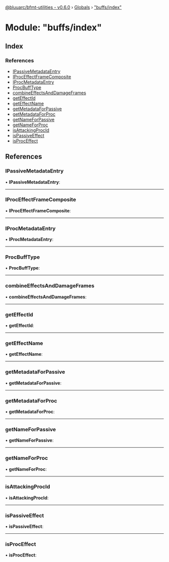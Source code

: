 [@bluuarc/bfmt-utilities - v0.6.0](../README.md) › [Globals](../globals.md) › ["buffs/index"](_buffs_index_.md)

# Module: "buffs/index"

## Index

### References

* [IPassiveMetadataEntry](_buffs_index_.md#ipassivemetadataentry)
* [IProcEffectFrameComposite](_buffs_index_.md#iproceffectframecomposite)
* [IProcMetadataEntry](_buffs_index_.md#iprocmetadataentry)
* [ProcBuffType](_buffs_index_.md#procbufftype)
* [combineEffectsAndDamageFrames](_buffs_index_.md#combineeffectsanddamageframes)
* [getEffectId](_buffs_index_.md#geteffectid)
* [getEffectName](_buffs_index_.md#geteffectname)
* [getMetadataForPassive](_buffs_index_.md#getmetadataforpassive)
* [getMetadataForProc](_buffs_index_.md#getmetadataforproc)
* [getNameForPassive](_buffs_index_.md#getnameforpassive)
* [getNameForProc](_buffs_index_.md#getnameforproc)
* [isAttackingProcId](_buffs_index_.md#isattackingprocid)
* [isPassiveEffect](_buffs_index_.md#ispassiveeffect)
* [isProcEffect](_buffs_index_.md#isproceffect)

## References

###  IPassiveMetadataEntry

• **IPassiveMetadataEntry**:

___

###  IProcEffectFrameComposite

• **IProcEffectFrameComposite**:

___

###  IProcMetadataEntry

• **IProcMetadataEntry**:

___

###  ProcBuffType

• **ProcBuffType**:

___

###  combineEffectsAndDamageFrames

• **combineEffectsAndDamageFrames**:

___

###  getEffectId

• **getEffectId**:

___

###  getEffectName

• **getEffectName**:

___

###  getMetadataForPassive

• **getMetadataForPassive**:

___

###  getMetadataForProc

• **getMetadataForProc**:

___

###  getNameForPassive

• **getNameForPassive**:

___

###  getNameForProc

• **getNameForProc**:

___

###  isAttackingProcId

• **isAttackingProcId**:

___

###  isPassiveEffect

• **isPassiveEffect**:

___

###  isProcEffect

• **isProcEffect**:
